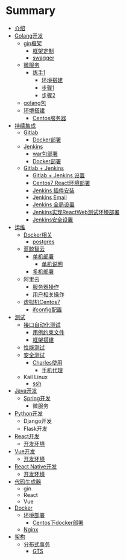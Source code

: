 # Summary

* [介绍](README.md)
* [Golang开发](chapter1.md)
  * [gin框架](chapter1/ginkuang-jia.md)
    * [框架定制](chapter1/ginkuang-jia/kuang-jia-ding-zhi.md)
    * [swagger](chapter1/ginkuang-jia/swagger.md)
  * [微服务](chapter1/wei-fu-wu.md)
    * [练手1](chapter1/wei-fu-wu/lian-shou-1.md)
      * [环境搭建](chapter1/wei-fu-wu/huan-jing-da-jian.md)
      * [步骤1](chapter1/wei-fu-wu/bu-zou-1.md)
      * [步骤2](chapter1/wei-fu-wu/bu-zou-2.md)
  * [golang包](chapter1/golangbao.md)
  * [环境搭建](chapter1/huan-jing-da-jian.md)
    * [Centos服务器](chapter1/huan-jing-da-jian/fu-wu-qi.md)
* [持续集成](chi-xu-ji-cheng.md)
  * [Gitlab](chi-xu-ji-cheng/gitlab.md)
    * [Docker部署](chi-xu-ji-cheng/gitlab/bu-shu.md)
  * [Jenkins](chi-xu-ji-cheng/jenkins.md)
    * [war包部署](chi-xu-ji-cheng/jenkins/warbao-bu-shu.md)
    * [Docker部署](chi-xu-ji-cheng/jenkins/dockerbu-shu.md)
  * [Gitlab + Jenkins](chi-xu-ji-cheng/cicd.md)
    * [Gitlab + Jenkins 设置](chi-xu-ji-cheng/cicd/react-web.md)
    * [Centos7 React环境部署](chi-xu-ji-cheng/cicd/centos7-reacthuan-jing-bu-shu.md)
    * [Jenkins 插件安装](chi-xu-ji-cheng/cicd/jenkins-cha-jian-an-zhuang.md)
    * [Jenkins Email](chi-xu-ji-cheng/cicd/jenkins-email.md)
    * [Jenkins 全局设置](chi-xu-ji-cheng/cicd/jenkins-quan-ju-she-zhi.md)
    * [Jenkins实现ReactWeb测试环境部署](chi-xu-ji-cheng/cicd/jenkinsshi-xian-reactweb-ce-shi-huan-jing-bu-shu.md)
    * [Jenkins安全设置](chi-xu-ji-cheng/cicd/jenkinsan-quan-she-zhi.md)
* [运维](yun-wei.md)
  * [Docker相关](yun-wei/dockerxiang-guan.md)
    * [postgres](yun-wei/dockerxiang-guan/postgres.md)
  * [蓝鲸智云](yun-wei/lan-jing-zhi-yun.md)
    * [单机部署](yun-wei/dan-ji-bu-shu.md)
      * [单机说明](yun-wei/dan-ji-bu-shu/dan-ji-shuo-ming.md)
    * [多机部署](yun-wei/duo-ji-bu-shu.md)
  * 阿里云
    * [服务器操作](yun-wei/fu-wu-qi-cao-zuo.md)
    * [用户相关操作](yun-wei/chuang-jian-yong-hu.md)
  * [虚拟机Centos7](yun-wei/xu-ni-ji-centos7.md)
    * [ifconfig配置](yun-wei/xu-ni-ji-centos7/ifconfigpei-zhi.md)
* [测试](ce-shi.md)
  * [接口自动化测试](ce-shi/jie-kou-zi-dong-hua-ce-shi.md)
    * [用例约束文件](ce-shi/jie-kou-zi-dong-hua-ce-shi/yong-li-yue-shu-wen-jian.md)
    * [框架搭建](ce-shi/jie-kou-zi-dong-hua-ce-shi/kuang-jia-da-jian.md)
  * [性能测试](ce-shi/xing-neng-ce-shi.md)
  * [安全测试](ce-shi/an-quan-ce-shi.md)
    * [Charles使用](ce-shi/an-quan-ce-shi/charlesshi-yong.md)
      * [手机代理](ce-shi/an-quan-ce-shi/charlesshi-yong/shou-ji-dai-li.md)
  * Kail Linux
    * [ssh](ce-shi/ssh.md)
* [Java开发](java.md)
  * [Spring开发](java/spring.md)
    * 微服务
* [Python开发](pythonkai-fa.md)
  * Django开发
  * Flask开发
* [React开发](reactkai-fa.md)
  * [开发环境](reactkai-fa/kai-fa-huan-jing.md)
* [Vue开发](vuekai-fa.md)
  * [开发环境](vuekai-fa/kai-fa-huan-jing.md)
* [React Native开发](react-nativekai-fa.md)
  * [开发环境](react-nativekai-fa/kai-fa-huan-jing.md)
* [代码生成器](dai-ma-sheng-cheng-qi.md)
  * gin
  * React
  * Vue
* [Docker](docker.md)
  * [环境部署](docker/huan-jing-bu-shu.md)
    * [Centos下docker部署](docker/huan-jing-bu-shu/centosxia-docker-bu-shu.md)
  * [Nginx](docker/nginx.md)
* [架构](jia-gou.md)
  * [分布式事务](jia-gou/fen-bu-shi-shi-wu.md)
    * [GTS](jia-gou/fen-bu-shi-shi-wu/gts.md)

